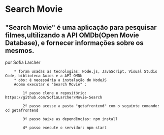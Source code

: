 # Search Movie

## "Search Movie" é uma aplicação para pesquisar filmes,ultilizando a API OMDb(Open Movie Database), e fornecer informações sobre os mesmos. 
por Sofia Larcher
   
        * foram usadas as tecnologias: Node.js, JavaScript, Visual Studio Code, biblioteca Axios e a API OMDb
        * obs: é necessária a instalação do NodeJS
        #como executar o "Search Movie" :
        
            1º passo clone o repositório: https://github.com/SofiaLarcher/Movie-Search
            
            2º passo acesse a pasta "getafrontend" com o seguinte comando: cd getafrontend
            
            3º passo baixe as dependências: npm install
            
            4º passo execute o servidor: npm start
